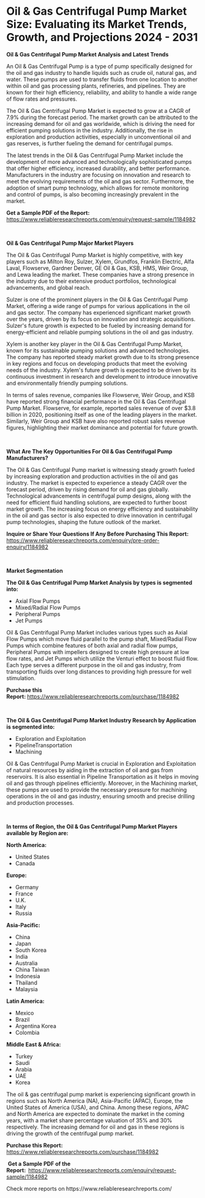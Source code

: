 <p><h1>Oil & Gas Centrifugal Pump Market Size: Evaluating its Market Trends, Growth, and Projections 2024 - 2031</h1></p><p><strong>Oil & Gas Centrifugal Pump Market Analysis and Latest Trends</strong></p>
<p><p>An Oil & Gas Centrifugal Pump is a type of pump specifically designed for the oil and gas industry to handle liquids such as crude oil, natural gas, and water. These pumps are used to transfer fluids from one location to another within oil and gas processing plants, refineries, and pipelines. They are known for their high efficiency, reliability, and ability to handle a wide range of flow rates and pressures.</p><p>The Oil & Gas Centrifugal Pump Market is expected to grow at a CAGR of 7.9% during the forecast period. The market growth can be attributed to the increasing demand for oil and gas worldwide, which is driving the need for efficient pumping solutions in the industry. Additionally, the rise in exploration and production activities, especially in unconventional oil and gas reserves, is further fueling the demand for centrifugal pumps.</p><p>The latest trends in the Oil & Gas Centrifugal Pump Market include the development of more advanced and technologically sophisticated pumps that offer higher efficiency, increased durability, and better performance. Manufacturers in the industry are focusing on innovation and research to meet the evolving requirements of the oil and gas sector. Furthermore, the adoption of smart pump technology, which allows for remote monitoring and control of pumps, is also becoming increasingly prevalent in the market.</p></p>
<p><strong>Get a Sample PDF of the Report:&nbsp;</strong> <a href="https://www.reliableresearchreports.com/enquiry/request-sample/1184982">https://www.reliableresearchreports.com/enquiry/request-sample/1184982</a></p>
<p>&nbsp;</p>
<p><strong>Oil & Gas Centrifugal Pump Major Market Players</strong></p>
<p><p>The Oil & Gas Centrifugal Pump Market is highly competitive, with key players such as Milton Roy, Sulzer, Xylem, Grundfos, Franklin Electric, Alfa Laval, Flowserve, Gardner Denver, GE Oil & Gas, KSB, HMS, Weir Group, and Lewa leading the market. These companies have a strong presence in the industry due to their extensive product portfolios, technological advancements, and global reach.</p><p>Sulzer is one of the prominent players in the Oil & Gas Centrifugal Pump Market, offering a wide range of pumps for various applications in the oil and gas sector. The company has experienced significant market growth over the years, driven by its focus on innovation and strategic acquisitions. Sulzer's future growth is expected to be fueled by increasing demand for energy-efficient and reliable pumping solutions in the oil and gas industry.</p><p>Xylem is another key player in the Oil & Gas Centrifugal Pump Market, known for its sustainable pumping solutions and advanced technologies. The company has reported steady market growth due to its strong presence in key regions and focus on developing products that meet the evolving needs of the industry. Xylem's future growth is expected to be driven by its continuous investment in research and development to introduce innovative and environmentally friendly pumping solutions.</p><p>In terms of sales revenue, companies like Flowserve, Weir Group, and KSB have reported strong financial performance in the Oil & Gas Centrifugal Pump Market. Flowserve, for example, reported sales revenue of over $3.8 billion in 2020, positioning itself as one of the leading players in the market. Similarly, Weir Group and KSB have also reported robust sales revenue figures, highlighting their market dominance and potential for future growth.</p></p>
<p>&nbsp;</p>
<p><strong>What Are The Key Opportunities For Oil & Gas Centrifugal Pump Manufacturers?</strong></p>
<p><p>The Oil & Gas Centrifugal Pump market is witnessing steady growth fueled by increasing exploration and production activities in the oil and gas industry. The market is expected to experience a steady CAGR over the forecast period, driven by rising demand for oil and gas globally. Technological advancements in centrifugal pump designs, along with the need for efficient fluid handling solutions, are expected to further boost market growth. The increasing focus on energy efficiency and sustainability in the oil and gas sector is also expected to drive innovation in centrifugal pump technologies, shaping the future outlook of the market.</p></p>
<p><strong>Inquire or Share Your Questions If Any Before Purchasing This Report:</strong> <a href="https://www.reliableresearchreports.com/enquiry/pre-order-enquiry/1184982">https://www.reliableresearchreports.com/enquiry/pre-order-enquiry/1184982</a></p>
<p>&nbsp;</p>
<p><strong>Market Segmentation</strong></p>
<p><strong>The Oil & Gas Centrifugal Pump Market Analysis by types is segmented into:</strong></p>
<p><ul><li>Axial Flow Pumps</li><li>Mixed/Radial Flow Pumps</li><li>Peripheral Pumps</li><li>Jet Pumps</li></ul></p>
<p><p>Oil & Gas Centrifugal Pump Market includes various types such as Axial Flow Pumps which move fluid parallel to the pump shaft, Mixed/Radial Flow Pumps which combine features of both axial and radial flow pumps, Peripheral Pumps with impellers designed to create high pressure at low flow rates, and Jet Pumps which utilize the Venturi effect to boost fluid flow. Each type serves a different purpose in the oil and gas industry, from transporting fluids over long distances to providing high pressure for well stimulation.</p></p>
<p><strong>Purchase this Report:&nbsp;</strong><a href="https://www.reliableresearchreports.com/purchase/1184982">https://www.reliableresearchreports.com/purchase/1184982</a></p>
<p>&nbsp;</p>
<p><strong>The Oil & Gas Centrifugal Pump Market Industry Research by Application is segmented into:</strong></p>
<p><ul><li>Exploration and Exploitation</li><li>PipelineTransportation</li><li>Machining</li></ul></p>
<p><p>Oil & Gas Centrifugal Pump Market is crucial in Exploration and Exploitation of natural resources by aiding in the extraction of oil and gas from reservoirs. It is also essential in Pipeline Transportation as it helps in moving oil and gas through pipelines efficiently. Moreover, in the Machining market, these pumps are used to provide the necessary pressure for machining operations in the oil and gas industry, ensuring smooth and precise drilling and production processes.</p></p>
<p>&nbsp;</p>
<p><strong>In terms of Region, the Oil & Gas Centrifugal Pump Market Players available by Region are:</strong></p>
<p>
    <p> <strong> North America: </strong>
        <ul>
            <li>United States</li>
            <li>Canada</li>
        </ul>
        </p> 
    <p> <strong> Europe: </strong>
        <ul>
            <li>Germany</li>
            <li>France</li>
            <li>U.K.</li>
            <li>Italy</li>
            <li>Russia</li>
        </ul>
        </p> 
    <p> <strong> Asia-Pacific: </strong>
        <ul>
            <li>China</li>
            <li>Japan</li>
            <li>South Korea</li>
            <li>India</li>
            <li>Australia</li>
            <li>China Taiwan</li>
            <li>Indonesia</li>
            <li>Thailand</li>
            <li>Malaysia</li>
        </ul>
        </p> 
    <p> <strong> Latin America: </strong>
        <ul>
            <li>Mexico</li>
            <li>Brazil</li>
            <li>Argentina Korea</li>
            <li>Colombia</li>
        </ul>
        </p> 
    <p> <strong> Middle East & Africa: </strong>
        <ul>
            <li>Turkey</li>
            <li>Saudi</li>
            <li>Arabia</li>
            <li>UAE</li>
            <li>Korea</li>
        </ul>
    </p>
    </p>
<p><p>The oil & gas centrifugal pump market is experiencing significant growth in regions such as North America (NA), Asia-Pacific (APAC), Europe, the United States of America (USA), and China. Among these regions, APAC and North America are expected to dominate the market in the coming years, with a market share percentage valuation of 35% and 30% respectively. The increasing demand for oil and gas in these regions is driving the growth of the centrifugal pump market.</p></p>
<p><strong>Purchase this Report: </strong><a href="https://www.reliableresearchreports.com/purchase/1184982">https://www.reliableresearchreports.com/purchase/1184982</a></p>
<p>&nbsp;<strong>Get a Sample PDF of the Report:&nbsp;&nbsp;</strong><a href="https://www.reliableresearchreports.com/enquiry/request-sample/1184982">https://www.reliableresearchreports.com/enquiry/request-sample/1184982</a></p>
<p><strong></strong></p>
<p>Check more reports on https://www.reliableresearchreports.com/</p>